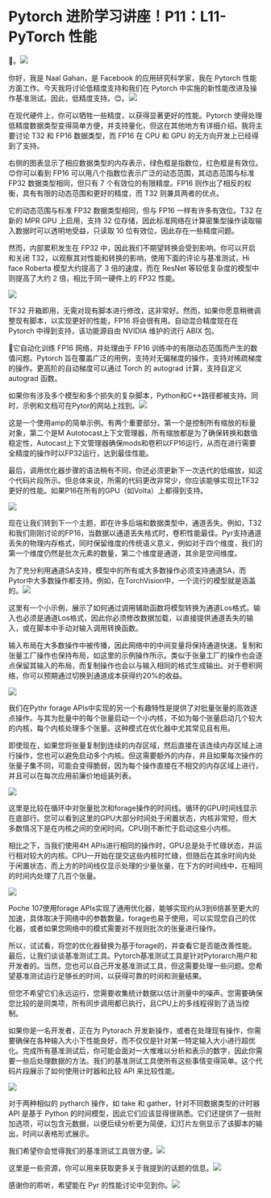 # Pytorch 进阶学习讲座！P11：L11- PyTorch 性能 

🎼。![](img/323adbff4029fa414d7811534950c65f_1.png)

你好，我是 Naal Gahan，是 Facebook 的应用研究科学家，我在 Pytorch 性能方面工作。今天我将讨论低精度支持和我们在 Pytorch 中实施的新性能改进及操作基准测试。因此，低精度支持。😊。![](img/323adbff4029fa414d7811534950c65f_3.png)

在现代硬件上，你可以牺牲一些精度，以获得显著更好的性能。Pytorch 使得处理低精度数据类型变得简单方便，并支持量化，但这在其他地方有详细介绍。我将主要讨论 T32 和 FP16 数据类型，而 FP16 在 CPU 和 GPU 的无方向开发上已经得到了支持。

右侧的图表显示了相应数据类型的内存表示，绿色框是指数位，红色框是有效位。😊你可以看到 FP16 可以用八个指数位表示广泛的动态范围，其动态范围与标准 FP32 数据类型相同，但只有 7 个有效位的有限精度。FP16 则作出了相反的权衡，具有有限的动态范围和更好的精度，而 T32 则兼具两者的优点。

它的动态范围与标准 FP32 数据类型相同，但与 FP16 一样有许多有效位。T32 在新的 MPR GPU 上启用，支持 32 位存储，因此标准网络在计算密集型操作读取输入数据时可以透明地受益，只读取 10 位有效位，因此存在一些精度问题。

然而，内部累积发生在 FP32 中，因此我们不期望转换会受到影响。你可以开启和关闭 T32，以观察其对性能和转换的影响，使用下面的评论与基准测试，Hi face Roberta 模型大约提高了 3 倍的速度，而在 ResNet 等较低复杂度的模型中则提高了大约 2 倍，相比于同一硬件上的 FP32 性能。

![](img/323adbff4029fa414d7811534950c65f_5.png)

TF32 开箱即用，无需对现有脚本进行修改，这非常好。然而，如果你愿意稍微调整现有脚本，以实现更好的性能，FP16 将会很有用。自动混合精度现在在 Pytorch 中得到支持，该功能源自由 NVIDIA 维护的流行 ABIX 包。

🤢它自动化训练 FP16 网络，并处理由于 FP16 训练中的有限动态范围而产生的数值问题。Pytorch 旨在覆盖广泛的用例，支持对无偏梯度的操作，支持对稀疏梯度的操作。更高阶的自动梯度可以通过 Torch 的 autograd 计算，支持自定义 autograd 函数。

如果你有涉及多个模型和多个损失的复杂脚本，Python和C++路径都被支持。同时，示例和文档可在Pytor的网站上找到。![](img/323adbff4029fa414d7811534950c65f_7.png)

这是一个使用amp的简单示例。有两个重要部分。第一个是控制所有缩放的标量对象，第二个是M Autotocast上下文管理器，所有缩放都是为了确保转换和数值稳定性，Autocast上下文管理器确保mods和卷积以FP16运行，从而在进行需要全精度的操作时以FP32运行，达到最佳性能。

最后，调用优化器步骤的语法稍有不同，你还必须更新下一次迭代的低缩放，如这个代码片段所示。但总体来说，所需的代码更改非常少，你应该能够实现比TF32更好的性能。如果P16在所有的GPU（如Volta）上都得到支持。

![](img/323adbff4029fa414d7811534950c65f_9.png)

现在让我们转到下一个主题，即在许多后端和数据类型中，通道丢失。例如，T32和我们刚刚讨论的FP16，当数据以通道丢失格式时，卷积性能最佳。Pyr支持通道丢失的物理内存格式，同时保留维度的传统语义意义，例如对于四个维度，我们的第一个维度仍然是批次元素的数量，第二个维度是通道，其余是空间维度。

为了充分利用通道SA支持，模型中的所有或大多数操作必须支持通道SA，而Pytor中大多数操作都支持。例如，在TorchVision中，一个流行的模型就是涵盖的。![](img/323adbff4029fa414d7811534950c65f_11.png)

这里有一个小示例，展示了如何通过调用辅助函数将模型转换为通道Los格式。输入也必须是通道Los格式，因此你必须修改数据加载，以直接提供通道丢失的输入，或在脚本中手动对输入调用转换函数。

输入布局在大多数操作中被传播，因此网络中的中间变量将保持通道快速。复制和张量工厂操作也保持布局，如这里的示例操作所示。类似于张量工厂的操作也会逐点保留其输入的布局，而复制操作也会以与输入相同的格式生成输出。对于卷积网络，你可以预期通过切换到通道成本获得约20%的收益。

![](img/323adbff4029fa414d7811534950c65f_13.png)

我们在Pythr forage APIs中实现的另一个有趣特性是提供了对批量张量的高效逐点操作。与其为批量中的每个张量启动一个小内核，不如为每个张量启动几个较大的内核，每个内核处理多个张量。这种模式在优化器中尤其常见且有用。

即使现在，如果您将张量复制到连续的内存区域，然后直接在该连续内存区域上进行操作，您也可以避免启动多个内核。但这需要额外的内存，并且如果每次操作的张量子集不同，可能会变得脆弱，因为每个操作直接在不相交的内存区域上进行，并且可以在每次应用前廉价地组装列表。

![](img/323adbff4029fa414d7811534950c65f_15.png)

这里是比较在循环中对张量批次和forage操作的时间线。循环的GPU时间线显示在底部行。您可以看到这里的GPU大部分时间处于闲置状态，内核非常短，但大多数情况下是在内核之间的空闲时间。CPU则不断忙于启动这些小内核。

相比之下，当我们使用4H APIs进行相同的操作时，GPU总是处于忙碌状态，并运行相对较大的内核。CPU一开始在提交这些内核时忙碌，但随后在其余时间内处于闲置状态，而上方的时间线仅显示处理的少量张量，在下方的时间线中，在相同的时间内处理了几百个张量。

![](img/323adbff4029fa414d7811534950c65f_17.png)

Poche 107使用forage APIs实现了通用优化器，能够实现约从3到6倍甚至更大的加速，具体取决于网络中的参数数量。forage也易于使用，可以实现您自己的优化器，或者如果您网络中的模式需要对不规则批次的张量进行操作。

所以，试试看，将您的优化器替换为基于forage的，并查看它是否能改善性能。最后，让我们谈谈基准测试工具。Pytorch基准测试工具是针对Pytorarch用户和开发者的。当然，您也可以自己开发基准测试工具，但这需要处理一些问题。您希望基准测试运行足够长的时间，以获得可靠的时间和测量结果。

但您不希望它们永远运行，您需要收集统计数据以估计测量中的噪声。您需要确保您比较的是同类项，所有同步调用都已执行，且CPU上的多线程得到了适当控制。

如果你是一名开发者，正在为 Pytorach 开发新操作，或者在处理现有操作，你需要确保在各种输入大小下性能良好，而不仅仅是针对某一特定输入大小进行超优化。完成所有基准测试后，你可能会面对一大堆难以分析和表示的数字，因此你需要一些后处理数据的方法。我们的基准测试工具使所有这些事情变得简单。这个代码片段展示了如何使用计时器和比较 API 来比较性能。

![](img/323adbff4029fa414d7811534950c65f_19.png)

对于两种相似的 pytharch 操作，如 take 和 gather，针对不同数据类型的计时器 API 是基于 Python 的时间模型，因此它们应该显得很熟悉。它们还提供了一些附加选项，可以包含元数据，以便后续分析更为简便，幻灯片左侧显示了该脚本的输出，时间以表格形式展示。

我们希望你会觉得我们的基准测试工具很方便。![](img/323adbff4029fa414d7811534950c65f_21.png)

这里是一些资源，你可以用来获取更多关于我提到的话题的信息。![](img/323adbff4029fa414d7811534950c65f_23.png)

感谢你的聆听，希望能在 Pyr 的性能讨论中见到你。![](img/323adbff4029fa414d7811534950c65f_25.png)
